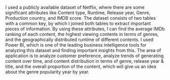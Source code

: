 I used a publicly available dataset of Netflix, where there are some significant attributes like Content type, Runtime, Release year, Genre, Production country, and IMDB score. The dataset consists of two tables with a common key, by which I joined both tables to extract important pieces of information. By using these attributes, I can find the average IMDb ranking of each content, the highest viewing contents in terms of genres, and the geographically distributed runtime of different contents. I used Power BI, which is one of the leading business intelligence tools for analyzing this dataset and finding important insights from this. The area of application is to analyze customer preference, analyze trends of generating content over time, and content distribution in terms of genre, release year & title, and the overall proportion of the content, which will give us an idea about the genre popularity year by year.
